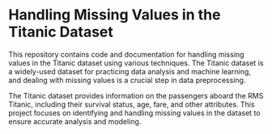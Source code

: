 # Handling Missing Values in the Titanic Dataset

This repository contains code and documentation for handling missing values in the Titanic dataset using various techniques. The Titanic dataset is a widely-used dataset for practicing data analysis and machine learning, and dealing with missing values is a crucial step in data preprocessing.

The Titanic dataset provides information on the passengers aboard the RMS Titanic, including their survival status, age, fare, and other attributes. This project focuses on identifying and handling missing values in the dataset to ensure accurate analysis and modeling.
